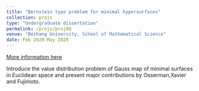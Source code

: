 ```yaml
---
title: "Bernstein type problem for minimal hypersurfaces"
collection: projs
type: "Undergraduate dissertation"
permalink: /projs/proj06
venue: "Beihang University, School of Mathematical Science"
date: Feb 2020-May 2020
---
```


[More information here](http://grantaire08.github.io/files/BernsteinProblem.pdf)

Introduce the value distribution problem of Gauss map of minimal surfaces in Euclidean space and present major contributions by Osserman,Xavier and Fujimoto.
